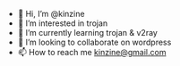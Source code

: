 - 👋 Hi, I’m @kinzine
- 👀 I’m interested in trojan
- 🌱 I’m currently learning trojan & v2ray
- 💞️ I’m looking to collaborate on wordpress
- 📫 How to reach me kinzine@gmail.com

<!---
kinzine/kinzine is a ✨ special ✨ repository because its `README.md` (this file) appears on your GitHub profile.
You can click the Preview link to take a look at your changes.
--->
